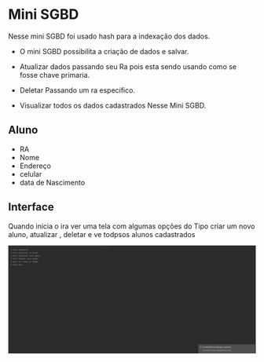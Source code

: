# Mini SGBD

Nesse mini SGBD foi usado hash para a indexação dos dados.

* O mini SGBD  possibilita a  criação de dados e salvar.

* Atualizar dados passando seu Ra pois  esta sendo usando como se fosse chave primaria.

* Deletar Passando um ra especifico.

* Visualizar todos os dados cadastrados Nesse Mini SGBD.

## Aluno

* RA
* Nome
* Endereço
* celular 
* data de Nascimento

## Interface 

Quando inicia o ira  ver uma tela com  algumas opções do Tipo  criar um novo aluno, atualizar , deletar e ve todpsos alunos
cadastrados 

  ![tela](telaPrincipal.png)
